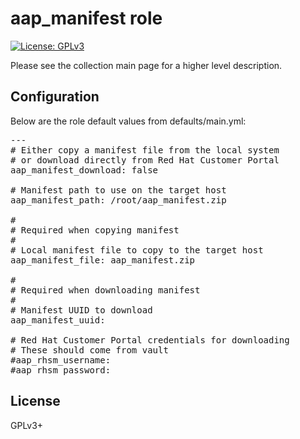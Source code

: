# aap_manifest role

[![License: GPLv3](https://img.shields.io/badge/license-GPLv3-brightgreen.svg)](https://www.gnu.org/licenses/gpl-3.0)

Please see the collection main page for a higher level description.

## Configuration

Below are the role default values from defaults/main.yml:

<pre>
---
# Either copy a manifest file from the local system
# or download directly from Red Hat Customer Portal
aap_manifest_download: false

# Manifest path to use on the target host
aap_manifest_path: /root/aap_manifest.zip

#
# Required when copying manifest
#
# Local manifest file to copy to the target host
aap_manifest_file: aap_manifest.zip

#
# Required when downloading manifest
#
# Manifest UUID to download
aap_manifest_uuid:

# Red Hat Customer Portal credentials for downloading
# These should come from vault
#aap_rhsm_username:
#aap_rhsm_password:
</pre>

## License

GPLv3+
